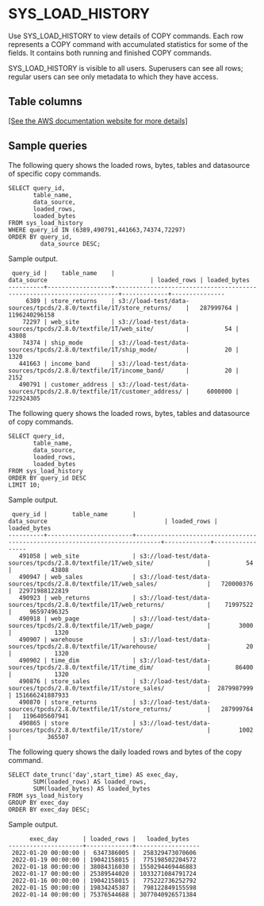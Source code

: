 # SYS\_LOAD\_HISTORY<a name="SYS_LOAD_HISTORY"></a>

Use SYS\_LOAD\_HISTORY to view details of COPY commands\. Each row represents a COPY command with accumulated statistics for some of the fields\. It contains both running and finished COPY commands\.

SYS\_LOAD\_HISTORY is visible to all users\. Superusers can see all rows; regular users can see only metadata to which they have access\.

## Table columns<a name="SYS_LOAD_HISTORY-table-columns"></a>

[\[See the AWS documentation website for more details\]](http://docs.aws.amazon.com/redshift/latest/dg/SYS_LOAD_HISTORY.html)

## Sample queries<a name="SYS_LOAD_HISTORY-sample-queries"></a>

The following query shows the loaded rows, bytes, tables and datasource of specific copy commands\.

```
SELECT query_id,
       table_name,
       data_source,
       loaded_rows,
       loaded_bytes
FROM sys_load_history
WHERE query_id IN (6389,490791,441663,74374,72297)
ORDER BY query_id,
         data_source DESC;
```

Sample output\.

```
 query_id |    table_name    |                               data_source                             | loaded_rows | loaded_bytes
----------+------------------+-----------------------------------------------------------------------+-------------+---------------
     6389 | store_returns    | s3://load-test/data-sources/tpcds/2.8.0/textfile/1T/store_returns/    |   287999764 | 1196240296158
    72297 | web_site         | s3://load-test/data-sources/tpcds/2.8.0/textfile/1T/web_site/         |          54 |         43808
    74374 | ship_mode        | s3://load-test/data-sources/tpcds/2.8.0/textfile/1T/ship_mode/        |          20 |          1320
   441663 | income_band      | s3://load-test/data-sources/tpcds/2.8.0/textfile/1T/income_band/      |          20 |          2152
   490791 | customer_address | s3://load-test/data-sources/tpcds/2.8.0/textfile/1T/customer_address/ |     6000000 |     722924305
```

The following query shows the loaded rows, bytes, tables and datasource of copy commands\.

```
SELECT query_id,
       table_name,
       data_source,
       loaded_rows,
       loaded_bytes
FROM sys_load_history
ORDER BY query_id DESC
LIMIT 10;
```

Sample output\.

```
 query_id |       table_name       |                                 data_source                                 | loaded_rows |  loaded_bytes
----------+------------------------+-----------------------------------------------------------------------------+-------------+-----------------
   491058 | web_site               | s3://load-test/data-sources/tpcds/2.8.0/textfile/1T/web_site/               |          54 |           43808
   490947 | web_sales              | s3://load-test/data-sources/tpcds/2.8.0/textfile/1T/web_sales/              |   720000376 |  22971988122819
   490923 | web_returns            | s3://load-test/data-sources/tpcds/2.8.0/textfile/1T/web_returns/            |    71997522 |     96597496325
   490918 | web_page               | s3://load-test/data-sources/tpcds/2.8.0/textfile/1T/web_page/               |        3000 |            1320
   490907 | warehouse              | s3://load-test/data-sources/tpcds/2.8.0/textfile/1T/warehouse/              |          20 |            1320
   490902 | time_dim               | s3://load-test/data-sources/tpcds/2.8.0/textfile/1T/time_dim/               |       86400 |            1320
   490876 | store_sales            | s3://load-test/data-sources/tpcds/2.8.0/textfile/1T/store_sales/            |  2879987999 | 151666241887933
   490870 | store_returns          | s3://load-test/data-sources/tpcds/2.8.0/textfile/1T/store_returns/          |   287999764 |   1196405607941
   490865 | store                  | s3://load-test/data-sources/tpcds/2.8.0/textfile/1T/store/                  |        1002 |          365507
```

 The following query shows the daily loaded rows and bytes of the copy command\. 

```
SELECT date_trunc('day',start_time) AS exec_day,
       SUM(loaded_rows) AS loaded_rows,
       SUM(loaded_bytes) AS loaded_bytes
FROM sys_load_history
GROUP BY exec_day
ORDER BY exec_day DESC;
```

Sample output\.

```
      exec_day       | loaded_rows |   loaded_bytes
---------------------+-------------+------------------
 2022-01-20 00:00:00 |  6347386005 |  258329473070606
 2022-01-19 00:00:00 | 19042158015 |  775198502204572
 2022-01-18 00:00:00 | 38084316030 | 1550294469446883
 2022-01-17 00:00:00 | 25389544020 | 1033271084791724
 2022-01-16 00:00:00 | 19042158015 |  775222736252792
 2022-01-15 00:00:00 | 19834245387 |  798122849155598
 2022-01-14 00:00:00 | 75376544688 | 3077040926571384
```